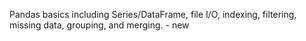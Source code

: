Pandas basics including Series/DataFrame, file I/O, indexing, filtering, missing data, grouping, and merging. - new